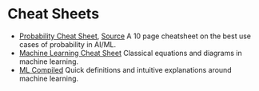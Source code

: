 # Cheat Sheets

* [Probability Cheat Sheet](http://static1.squarespace.com/static/54bf3241e4b0f0d81bf7ff36/t/55e9494fe4b011aed10e48e5/1441352015658/probability_cheatsheet.pdf), [Source](http://www.wzchen.com/probability-cheatsheet/) A 10 page cheatsheet on the best use cases of probability in AI/ML.
* [Machine Learning Cheat Sheet](https://github.com/soulmachine/machine-learning-cheat-sheet) Classical equations and diagrams in machine learning.
* [ML Compiled](https://ml-compiled.readthedocs.io/en/latest/) Quick definitions and intuitive explanations around machine learning.

